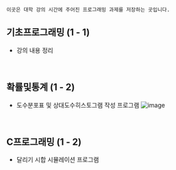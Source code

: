 ```
이곳은 대학 강의 시간에 주어진 프로그래밍 과제를 저장하는 곳입니다.
```
## 기초프로그래밍 (1 - 1)
- 강의 내용 정리

<br>

## 확률및통계 (1 - 2)
- 도수분포표 및 상대도수히스토그램 작성 프로그램
![image](https://user-images.githubusercontent.com/64591335/192936353-38a3e39c-fbbf-448e-bc74-749af6679417.png)

<br>

## C프로그래밍 (1 - 2)
- 달리기 시합 시뮬레이션 프로그램

